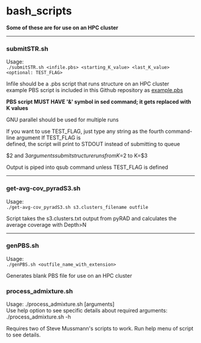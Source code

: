 # bash_scripts

**Some of these are for use on an HPC cluster**

_____

### submitSTR.sh  

Usage:  
`./submitSTR.sh <infile.pbs> <starting_K_value> <last_K_value> <optional: TEST_FLAG>`

Infile should be a .pbs script that runs structure on an HPC cluster  
example PBS script is included in this Github repository as [example.pbs](https://github.com/btmartin721/bash_scripts/blob/master/example.pbs)  

**PBS script MUST HAVE '&' symbol in sed command; it gets replaced with K values**

GNU parallel should be used for multiple runs  

If you want to use TEST_FLAG, just type any string as the fourth command-line argument If TEST_FLAG is   
defined, the script will print to STDOUT instead of submitting to queue  

$2 and $3 arguments submit structure runs from K=$2 to K=$3  

Output is piped into qsub command unless TEST_FLAG is defined  

_____

### get-avg-cov_pyradS3.sh  

Usage:  
`./get-avg-cov_pyradS3.sh s3.clusters_filename outfile`

Script takes the s3.clusters.txt output from pyRAD and calculates the average coverage with Depth>N

_____

### genPBS.sh  

Usage:  
`./genPBS.sh <outfile_name_with_extension>`

Generates blank PBS file for use on an HPC cluster

### process_admixture.sh

Usage: ./process_admixture.sh [arguments]  
  Use help option to see specific details about required arguments:  
    ./process_admixture.sh -h   
    
Requires two of Steve Mussmann's scripts to work.  Run help menu of script to see details.  
